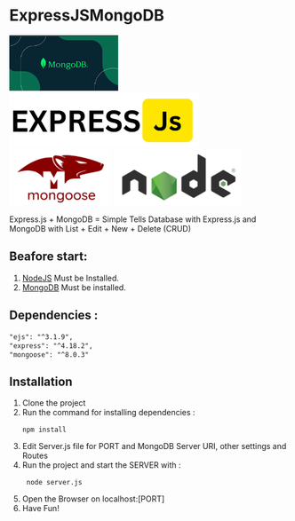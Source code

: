 # ExpressJSMongoDB
[<img style="height:100px" src="images/mongodb.png">]("https://github.com/akbarijedi/ExpressJSMongoDB")
[<img style="height:100px" src="images/expressjs.png">]("https://github.com/akbarijedi/ExpressJSMongoDB")
[<img style="height:100px" src="images/mongoose.png">]("https://github.com/akbarijedi/ExpressJSMongoDB")
[<img style="height:100px" src="images/nodejs.png">]("https://github.com/akbarijedi/ExpressJSMongoDB")


Express.js + MongoDB = Simple Tells Database with Express.js and MongoDB with List + Edit + New + Delete (CRUD)



 
## Beafore start:

  1) [NodeJS](https://nodejs.org/en/download/ "Download Latest Version of NodeJS") Must be Installed.
  2) [MongoDB](https://www.mongodb.com/try/download/community "Download Latest Version of MongoDB") Must be installed.




 
## Dependencies :

    "ejs": "^3.1.9",
    "express": "^4.18.2",
    "mongoose": "^8.0.3"



## Installation

1) Clone the project
2) Run the command for installing dependencies :
    ```
    npm install
    ```
3) Edit Server.js file for PORT and MongoDB Server URI, other settings and Routes
4) Run the project and start the SERVER with :
   ```
    node server.js
   ```
5) Open the Browser on localhost:[PORT]
6) Have Fun!
